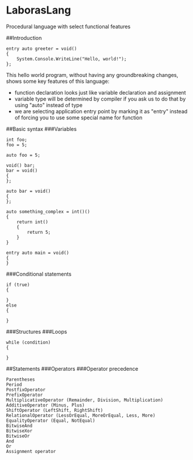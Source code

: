 # LaborasLang
Procedural language with select functional features


##Introduction

```
entry auto greeter = void()
{
	System.Console.WriteLine("Hello, world!");
};
```
This hello world program, without having any groundbreaking changes, shows some key features of this language:
* function declaration looks just like variable declaration and assignment
* variable type will be determined by compiler if you ask us to do that by using "auto" instead of type
* we are selecting application entry point by marking it as "entry" instead of forcing you to use some special name for function


##Basic syntax
###Variables
```
int foo;
foo = 5;
```
```
auto foo = 5;
```

```
void() bar;
bar = void()
{
};
```
```
auto bar = void()
{
};
```


```
auto something_complex = int()()
{
	return int()
	{
		return 5;
	}
}
```

```
entry auto main = void()
{
}
```

###Conditional statements
```
if (true)
{

}
else
{

}
```
###Structures
###Loops
```
while (condition)
{

}
```
##Statements
###Operators
###Operator precedence
```
Parentheses
Period
PostfixOperator
PrefixOperator
MultiplicativeOperator (Remainder, Division, Multiplication)
AdditiveOperator (Minus, Plus)
ShiftOperator (LeftShift, RightShift)
RelationalOperator (LessOrEqual, MoreOrEqual, Less, More)
EqualityOperator (Equal, NotEqual)
BitwiseAnd
BitwiseXor
BitwiseOr
And
Or
Assignment operator
```

